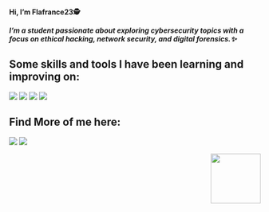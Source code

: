  **Hi, I’m Flafrance23🕵️**

**_I’m a student passionate about exploring cybersecurity topics with a focus on ethical hacking, network security, and digital forensics.✨_**

## Some skills and tools I have been learning and improving on:
[<img src="https://github.com/Lattice23/Lattice23/assets/159420767/d901e68a-79fc-436f-aff2-416d4792d105">](https://portswigger.net/burp/communitydownload) [<img src="https://github.com/Lattice23/Lattice23/assets/159420767/c5a1c3e4-914b-4cad-a374-5de81b40c8f7">](https://www.elastic.co/elastic-stack) [<img src="https://github.com/Lattice23/Lattice23/assets/159420767/84dffef4-81d1-454e-ac80-55d5f8471785">](https://www.python.org/downloads/a) [<img src="https://github.com/Lattice23/Lattice23/assets/159420767/5e9bda0d-06ee-456a-9a90-1758578547bd">](https://distrowatch.com/dwres.php?resource=major)


## Find More of me here:

[<img src="https://github.com/Lattice23/Lattice23/assets/159420767/a0dcdebe-6a10-4405-bf6e-01f36635cc11">](https://tryhackme.com/p/Lattice) [<img src="https://github.com/Lattice23/Lattice23/assets/159420767/1807b664-e810-4b9c-9d85-e313f215248c)">](https://medium.com/@henrylattice1738) 



<img align="right" width="100" height="100" src="https://github.com/Lattice23/Lattice23/assets/159420767/1c1a0d34-f93d-4383-b94a-7683f6e349fb">
<!---
Lattice23/Lattice23 is a ✨ special ✨ repository because its `README.md` (this file) appears on your GitHub profile.
You can click the Preview link to take a look at your changes.
--->
